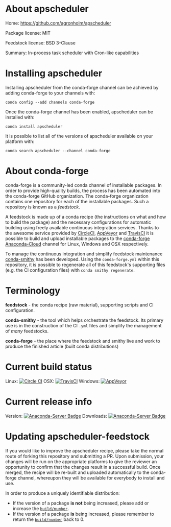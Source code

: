 About apscheduler
=================

Home: https://github.com/agronholm/apscheduler

Package license: MIT

Feedstock license: BSD 3-Clause

Summary: In-process task scheduler with Cron-like capabilities



Installing apscheduler
======================

Installing apscheduler from the conda-forge channel can be achieved by adding conda-forge to your channels with:

```
conda config --add channels conda-forge
```

Once the conda-forge channel has been enabled, apscheduler can be installed with:

```
conda install apscheduler
```

It is possible to list all of the versions of apscheduler available on your platform with:

```
conda search apscheduler --channel conda-forge
```


About conda-forge
=================

conda-forge is a community-led conda channel of installable packages.
In order to provide high-quality builds, the process has been automated into the
conda-forge GitHub organization. The conda-forge organization contains one repository
for each of the installable packages. Such a repository is known as a *feedstock*.

A feedstock is made up of a conda recipe (the instructions on what and how to build
the package) and the necessary configurations for automatic building using freely
available continuous integration services. Thanks to the awesome service provided by
[CircleCI](https://circleci.com/), [AppVeyor](http://www.appveyor.com/)
and [TravisCI](https://travis-ci.org/) it is possible to build and upload installable
packages to the [conda-forge](https://anaconda.org/conda-forge)
[Anaconda-Cloud](http://docs.anaconda.org/) channel for Linux, Windows and OSX respectively.

To manage the continuous integration and simplify feedstock maintenance
[conda-smithy](http://github.com/conda-forge/conda-smithy) has been developed.
Using the ``conda-forge.yml`` within this repository, it is possible to regenerate all of
this feedstock's supporting files (e.g. the CI configuration files) with ``conda smithy regenerate``.


Terminology
===========

**feedstock** - the conda recipe (raw material), supporting scripts and CI configuration.

**conda-smithy** - the tool which helps orchestrate the feedstock.
                   Its primary use is in the construction of the CI ``.yml`` files
                   and simplify the management of *many* feedstocks.

**conda-forge** - the place where the feedstock and smithy live and work to
                  produce the finished article (built conda distributions)

Current build status
====================

Linux: [![Circle CI](https://circleci.com/gh/conda-forge/apscheduler-feedstock.svg?style=svg)](https://circleci.com/gh/conda-forge/apscheduler-feedstock)
OSX: [![TravisCI](https://travis-ci.org/conda-forge/apscheduler-feedstock.svg?branch=master)](https://travis-ci.org/conda-forge/apscheduler-feedstock)
Windows: [![AppVeyor](https://ci.appveyor.com/api/projects/status/github/conda-forge/apscheduler-feedstock?svg=True)](https://ci.appveyor.com/project/conda-forge/apscheduler-feedstock/branch/master)

Current release info
====================
Version: [![Anaconda-Server Badge](https://anaconda.org/conda-forge/apscheduler/badges/version.svg)](https://anaconda.org/conda-forge/apscheduler)
Downloads: [![Anaconda-Server Badge](https://anaconda.org/conda-forge/apscheduler/badges/downloads.svg)](https://anaconda.org/conda-forge/apscheduler)


Updating apscheduler-feedstock
==============================

If you would like to improve the apscheduler recipe, please take the normal
route of forking this repository and submitting a PR. Upon submission, your changes will
be run on the appropriate platforms to give the reviewer an opportunity to confirm that the
changes result in a successful build. Once merged, the recipe will be re-built and uploaded
automatically to the conda-forge channel, whereupon they will be available for everybody to
install and use.

In order to produce a uniquely identifiable distribution:
 * If the version of a package **is not** being increased, please add or increase
   the [``build/number``](http://conda.pydata.org/docs/building/meta-yaml.html#build-number-and-string).
 * If the version of a package **is** being increased, please remember to return
   the [``build/number``](http://conda.pydata.org/docs/building/meta-yaml.html#build-number-and-string)
   back to 0.
